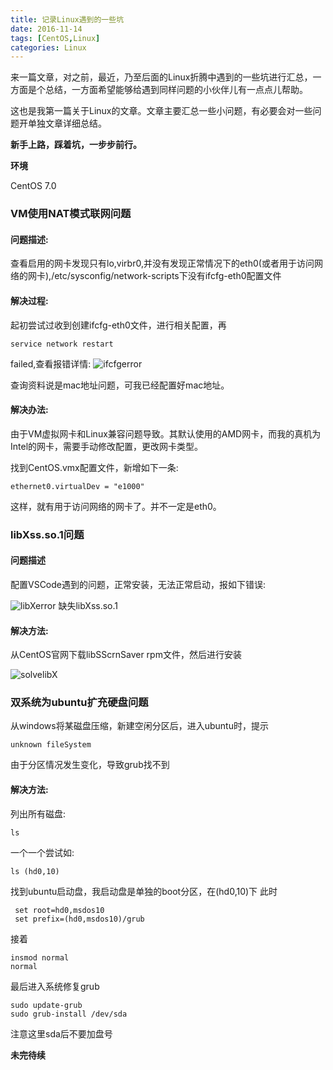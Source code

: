 ```yaml
---
title: 记录Linux遇到的一些坑
date: 2016-11-14
tags: [CentOS,Linux]
categories: Linux
---
```

来一篇文章，对之前，最近，乃至后面的Linux折腾中遇到的一些坑进行汇总，一方面是个总结，一方面希望能够给遇到同样问题的小伙伴儿有一点点儿帮助。

这也是我第一篇关于Linux的文章。文章主要汇总一些小问题，有必要会对一些问题开单独文章详细总结。

**新手上路，踩着坑，一步步前行。**

<!--more-->

**环境**

CentOS 7.0

### VM使用NAT模式联网问题

#### 问题描述:

查看启用的网卡发现只有lo,virbr0,并没有发现正常情况下的eth0(或者用于访问网络的网卡),/etc/sysconfig/network-scripts下没有ifcfg-eth0配置文件

#### 解决过程:

起初尝试过收到创建ifcfg-eth0文件，进行相关配置，再

```
service network restart
```
failed,查看报错详情:
![ifcfgerror](http://7xsi10.com1.z0.glb.clouddn.com/ifcfgLBS.png)

查询资料说是mac地址问题，可我已经配置好mac地址。

#### 解决办法:

由于VM虚拟网卡和Linux兼容问题导致。其默认使用的AMD网卡，而我的真机为Intel的网卡，需要手动修改配置，更改网卡类型。

找到CentOS.vmx配置文件，新增如下一条:
```
ethernet0.virtualDev = "e1000"
```

这样，就有用于访问网络的网卡了。并不一定是eth0。

### libXss.so.1问题

#### 问题描述

配置VSCode遇到的问题，正常安装，无法正常启动，报如下错误:

![libXerror](http://7xsi10.com1.z0.glb.clouddn.com/libXS.png)
缺失libXss.so.1

#### 解决方法:

从CentOS官网下载libSScrnSaver rpm文件，然后进行安装

![solvelibX](http://7xsi10.com1.z0.glb.clouddn.com/libXS1.png)

### 双系统为ubuntu扩充硬盘问题

从windows将某磁盘压缩，新建空闲分区后，进入ubuntu时，提示

```
unknown fileSystem
```

由于分区情况发生变化，导致grub找不到

#### 解决方法:
列出所有磁盘: 
```
ls
```
一个一个尝试如: 
```
ls (hd0,10)
```
找到ubuntu启动盘，我启动盘是单独的boot分区，在(hd0,10)下
此时 
```
 set root=hd0,msdos10
 set prefix=(hd0,msdos10)/grub
```
接着
```
insmod normal
normal
```
最后进入系统修复grub
```
sudo update-grub
sudo grub-install /dev/sda
```
注意这里sda后不要加盘号

**未完待续**